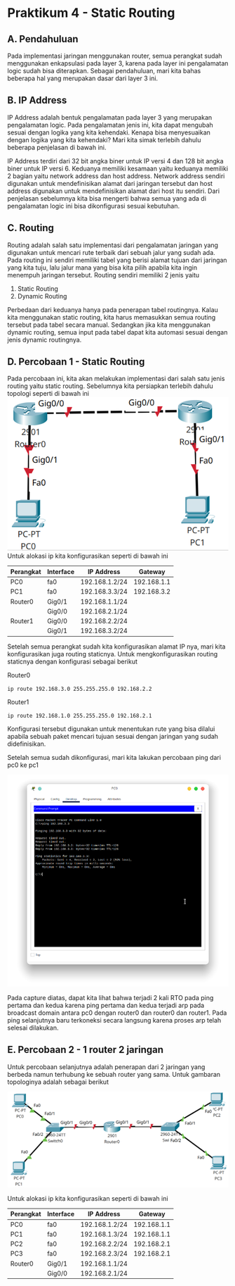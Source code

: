 # Praktikum 4 - Static Routing
## A. Pendahuluan
Pada implementasi jaringan menggunakan router, semua perangkat sudah menggunakan enkapsulasi pada layer 3, karena pada layer ini pengalamatan logic sudah bisa diterapkan. Sebagai pendahuluan, mari kita bahas beberapa hal yang merupakan dasar dari layer 3 ini.
## B. IP Address
IP Address adalah bentuk pengalamatan pada layer 3 yang merupakan pengalamatan logic. Pada pengalamatan jenis ini, kita dapat mengubah sesuai dengan logika yang kita kehendaki. Kenapa bisa menyesuaikan dengan logika yang kita kehendaki? Mari kita simak terlebih dahulu beberapa penjelasan di bawah ini.

IP Address terdiri dari 32 bit angka biner untuk IP versi 4 dan 128 bit angka biner untuk IP versi 6. Keduanya memiliki kesamaan yaitu keduanya memiliki 2 bagian yaitu network address dan host address. Network address sendiri digunakan untuk mendefinisikan alamat dari jaringan tersebut dan host address digunakan untuk mendefinisikan alamat dari host itu sendiri. Dari penjelasan sebelumnya kita bisa mengerti bahwa semua yang ada di pengalamatan logic ini bisa dikonfigurasi sesuai kebutuhan.

## C. Routing

Routing adalah salah satu implementasi dari pengalamatan jaringan yang digunakan untuk mencari rute terbaik dari sebuah jalur yang sudah ada. Pada routing ini sendiri memiliki tabel yang berisi alamat tujuan dari jaringan yang kita tuju, lalu jalur mana yang bisa kita pilih apabila kita ingin menempuh jaringan tersebut. Routing sendiri memiliki 2 jenis yaitu
1. Static Routing
2. Dynamic Routing

Perbedaan dari keduanya hanya pada penerapan tabel routingnya. Kalau kita menggunakan static routing, kita harus memasukkan semua routing tersebut pada tabel secara manual. Sedangkan jika kita menggunakan dynamic routing, semua input pada tabel dapat kita automasi sesuai dengan jenis dynamic routingnya.

## D. Percobaan 1 - Static Routing

Pada percobaan ini, kita akan melakukan implementasi dari salah satu jenis routing yaitu static routing. Sebelumnya kita persiapkan terlebih dahulu topologi seperti di bawah ini
![Topologi](asset/topologi.png)
Untuk alokasi ip kita konfigurasikan seperti di bawah ini 

|Perangkat|Interface|IP Address     |Gateway        |
|-        |-        |-              |-              |
|PC0      |fa0      |192.168.1.2/24 |192.168.1.1    |
|PC1      |fa0      |192.168.3.3/24 |192.168.3.2    |
|Router0  |Gig0/1   |192.168.1.1/24 |               |
|         |Gig0/0   |192.168.2.1/24 |               |
|Router1  |Gig0/0   |192.168.2.2/24 |               |
|         |Gig0/1   |192.168.3.2/24 |               |

Setelah semua perangkat sudah kita konfigurasikan alamat IP nya, mari kita konfigurasikan juga routing staticnya. Untuk mengkonfigurasikan routing staticnya dengan konfigurasi sebagai berikut

Router0

    ip route 192.168.3.0 255.255.255.0 192.168.2.2

Router1

    ip route 192.168.1.0 255.255.255.0 192.168.2.1

Konfigurasi tersebut digunakan untuk menentukan rute yang bisa dilalui apabila sebuah paket mencari tujuan sesuai dengan jaringan yang sudah didefinisikan.

Setelah semua sudah dikonfigurasi, mari kita lakukan percobaan ping dari pc0 ke pc1

![ping pc0 pc1](asset/ping1.png)

Pada capture diatas, dapat kita lihat bahwa terjadi 2 kali RTO pada ping pertama dan kedua karena ping pertama dan kedua terjadi arp pada broadcast domain antara pc0 dengan router0 dan router0 dan router1. Pada ping selanjutnya baru terkoneksi secara langsung karena proses arp telah selesai dilakukan.

## E. Percobaan 2 - 1 router 2 jaringan

Untuk percobaan selanjutnya adalah penerapan dari 2 jaringan yang berbeda namun terhubung ke sebuah router yang sama. Untuk gambaran topologinya adalah sebagai berikut

![Topologi2](asset/topologi2.png)

Untuk alokasi ip kita konfigurasikan seperti di bawah ini 

|Perangkat|Interface|IP Address     |Gateway        |
|-        |-        |-              |-              |
|PC0      |fa0      |192.168.1.2/24 |192.168.1.1    |
|PC1      |fa0      |192.168.1.3/24 |192.168.1.1    |
|PC2      |fa0      |192.168.2.2/24 |192.168.2.1    |
|PC3      |fa0      |192.168.2.3/24 |192.168.2.1    |
|Router0  |Gig0/1   |192.168.1.1/24 |               |
|         |Gig0/0   |192.168.2.1/24 |               |

